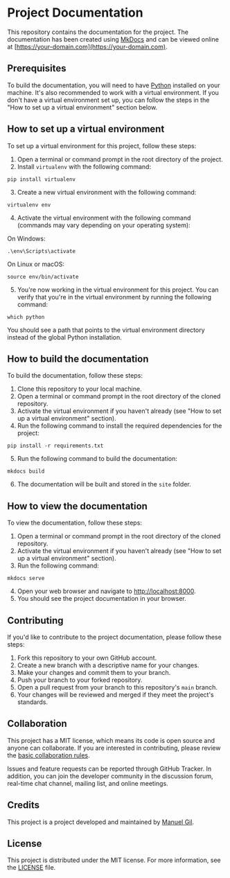 # Project Documentation

This repository contains the documentation for the project. The documentation has been created using [MkDocs](https://www.mkdocs.org/) and can be viewed online at [https://your-domain.com](https://your-domain.com).

## Prerequisites

To build the documentation, you will need to have [Python](https://www.python.org/downloads/) installed on your machine. It's also recommended to work with a virtual environment. If you don't have a virtual environment set up, you can follow the steps in the "How to set up a virtual environment" section below.

## How to set up a virtual environment

To set up a virtual environment for this project, follow these steps:

1. Open a terminal or command prompt in the root directory of the project.
2. Install `virtualenv` with the following command:

```
pip install virtualenv
```

3. Create a new virtual environment with the following command:

```
virtualenv env
```


4. Activate the virtual environment with the following command (commands may vary depending on your operating system):

On Windows:

```
.\env\Scripts\activate
```

On Linux or macOS:

```
source env/bin/activate
```

5. You're now working in the virtual environment for this project. You can verify that you're in the virtual environment by running the following command:

```
which python
```

You should see a path that points to the virtual environment directory instead of the global Python installation.

## How to build the documentation

To build the documentation, follow these steps:

1. Clone this repository to your local machine.
2. Open a terminal or command prompt in the root directory of the cloned repository.
3. Activate the virtual environment if you haven't already (see "How to set up a virtual environment" section).
4. Run the following command to install the required dependencies for the project:

```
pip install -r requirements.txt
```

5. Run the following command to build the documentation:

```
mkdocs build
```

6. The documentation will be built and stored in the `site` folder.

## How to view the documentation

To view the documentation, follow these steps:

1. Open a terminal or command prompt in the root directory of the cloned repository.
2. Activate the virtual environment if you haven't already (see "How to set up a virtual environment" section).
3. Run the following command:

```
mkdocs serve
```

4. Open your web browser and navigate to [http://localhost:8000](http://localhost:8000).
5. You should see the project documentation in your browser.

## Contributing

If you'd like to contribute to the project documentation, please follow these steps:

1. Fork this repository to your own GitHub account.
2. Create a new branch with a descriptive name for your changes.
3. Make your changes and commit them to your branch.
4. Push your branch to your forked repository.
5. Open a pull request from your branch to this repository's `main` branch.
6. Your changes will be reviewed and merged if they meet the project's standards.

## Collaboration

This project has a MIT license, which means its code is open source and anyone can collaborate. If you are interested in contributing, please review the [basic collaboration rules](CODE_OF_CONDUCT.md).

Issues and feature requests can be reported through GitHub Tracker. In addition, you can join the developer community in the discussion forum, real-time chat channel, mailing list, and online meetings.

## Credits

This project is a project developed and maintained by [Manuel Gil](https://github.com/ManuelGil).

## License

This project is distributed under the MIT license. For more information, see the [LICENSE](LICENSE.md) file.

